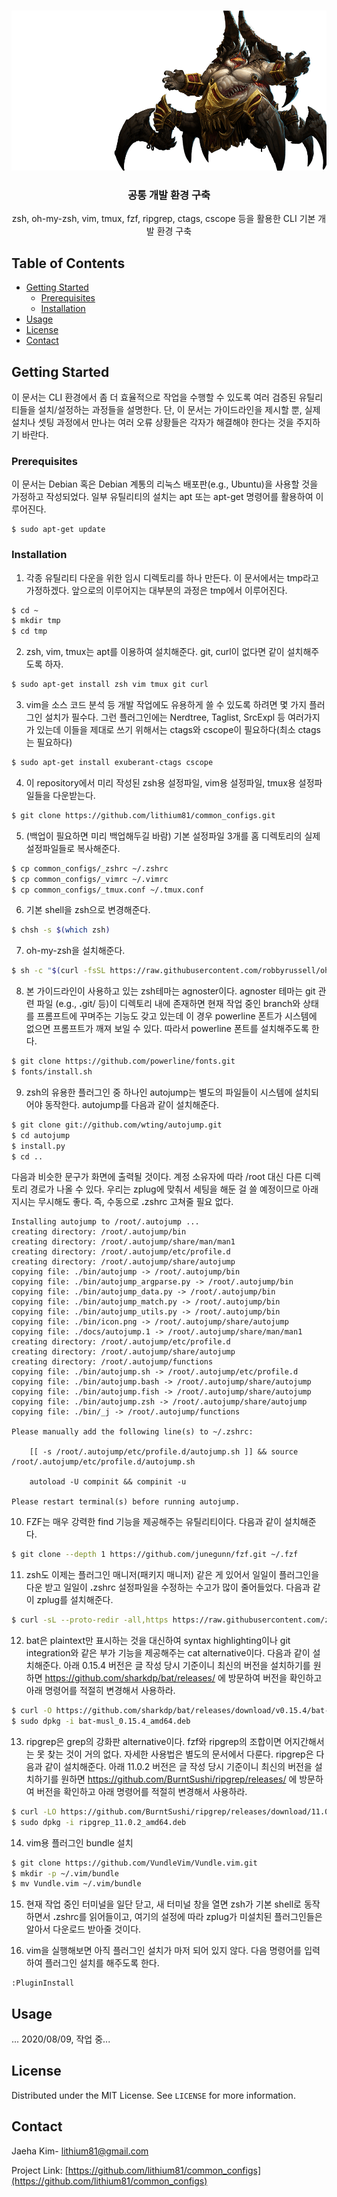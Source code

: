 <!--
*** Helper for setting up a common S/W development environment
-->

<!-- PROJECT SHIELDS -->
<!-- [![Contributors][contributors-shield]][contributors-url]
	[![Forks][forks-shield]][forks-url]
	[![Stargazers][stars-shield]][stars-url]
	[![Issues][issues-shield]][issues-url]
	[![LinkedIn][linkedin-shield]][linkedin-url] 
	[![MIT License][license-shield]][license-url]
-->



<!-- PROJECT LOGO -->
<br>

<p align="center">
  <a href="https://github.com/lithium81/common_configs">
    <img src="images/azmodan.png" alt="Logo" width="512" height="256">
  </a>

  <h3 align="center">공통 개발 환경 구축</h3>

  <p align="center">
    zsh, oh-my-zsh, vim, tmux, fzf, ripgrep, ctags, cscope 등을 활용한 CLI 기본 개발 환경 구축 
  </p>
</p>



<!-- TABLE OF CONTENTS -->
## Table of Contents

* [Getting Started](#getting-started)
  * [Prerequisites](#prerequisites)
  * [Installation](#installation)
* [Usage](#usage)
* [License](#license)
* [Contact](#contact)

<!-- GETTING STARTED -->

## Getting Started

이 문서는 CLI 환경에서 좀 더 효율적으로 작업을 수행할 수 있도록 여러 검증된 유틸리티들을 설치/설정하는 과정들을 설명한다. 단, 이 문서는 가이드라인을 제시할 뿐, 실제 설치나 셋팅 과정에서 만나는 여러 오류 상황들은 각자가 해결해야 한다는 것을 주지하기 바란다.
  
  
### Prerequisites

이 문서는 Debian 혹은 Debian 계통의 리눅스 배포판(e.g., Ubuntu)을 사용할 것을 가정하고 작성되었다. 일부 유틸리티의 설치는 apt 또는 apt-get 명령어를 활용하여 이루어진다.

```apt
$ sudo apt-get update
```
  
  
### Installation

1. 각종 유틸리티 다운을 위한 임시 디렉토리를 하나 만든다. 이 문서에서는 tmp라고 가정하겠다. 앞으로의 이루어지는 대부분의 과정은 tmp에서 이루어진다.
```sh
$ cd ~
$ mkdir tmp
$ cd tmp
```
  
  
2. zsh, vim, tmux는 apt를 이용하여 설치해준다. git, curl이 없다면 같이 설치해주도록 하자.
```sh
$ sudo apt-get install zsh vim tmux git curl
```
  
  
3. vim을 소스 코드 분석 등 개발 작업에도 유용하게 쓸 수 있도록 하려면 몇 가지 플러그인 설치가 필수다. 그런 플러그인에는 Nerdtree, Taglist, SrcExpl 등 여러가지가 있는데 이들을 제대로 쓰기 위해서는 ctags와 cscope이 필요하다(최소 ctags는 필요하다)
```sh
$ sudo apt-get install exuberant-ctags cscope
```
  
  
4. 이 repository에서 미리 작성된 zsh용 설정파일, vim용 설정파일, tmux용 설정파일들을 다운받는다.
```sh
$ git clone https://github.com/lithium81/common_configs.git
```
  
  
5. (백업이 필요하면 미리 백업해두길 바람) 기본 설정파일 3개를 홈 디렉토리의 실제 설정파일들로 복사해준다. 
```sh
$ cp common_configs/_zshrc ~/.zshrc
$ cp common_configs/_vimrc ~/.vimrc
$ cp common_configs/_tmux.conf ~/.tmux.conf
```
  
  
6. 기본 shell을 zsh으로 변경해준다.
```sh
$ chsh -s $(which zsh)
```
  
  
7. oh-my-zsh을 설치해준다.
```sh
$ sh -c "$(curl -fsSL https://raw.githubusercontent.com/robbyrussell/oh-my-zsh/master/tools/install.sh)"
```
  
  
8. 본 가이드라인이 사용하고 있는 zsh테마는 agnoster이다. agnoster 테마는 git 관련 파일 (e.g., <b>.</b>git/ 등)이 디렉토리 내에 존재하면 현재 작업 중인 branch와 상태를 프롬프트에 꾸며주는 기능도 갖고 있는데 이 경우 powerline 폰트가 시스템에 없으면 프롬프트가 깨져 보일 수 있다. 따라서 powerline 폰트를 설치해주도록 한다.
```sh
$ git clone https://github.com/powerline/fonts.git
$ fonts/install.sh
```
  
  
9. zsh의 유용한 플러그인 중 하나인 autojump는 별도의 파일들이 시스템에 설치되어야 동작한다. autojump를 다음과 같이 설치해준다.
```sh
$ git clone git://github.com/wting/autojump.git
$ cd autojump
$ install.py
$ cd ..
```
  
다음과 비슷한 문구가 화면에 출력될 것이다. 계정 소유자에 따라 /root 대신 다른 디렉토리 경로가 나올 수 있다. 우리는 zplug에 맞춰서 세팅을 해둔 걸 쓸 예정이므로 아래 지시는 무시해도 좋다. 즉, 수동으로 <b>.</b>zshrc 고쳐줄 필요 없다. 

```
Installing autojump to /root/.autojump ...
creating directory: /root/.autojump/bin
creating directory: /root/.autojump/share/man/man1
creating directory: /root/.autojump/etc/profile.d
creating directory: /root/.autojump/share/autojump
copying file: ./bin/autojump -> /root/.autojump/bin
copying file: ./bin/autojump_argparse.py -> /root/.autojump/bin
copying file: ./bin/autojump_data.py -> /root/.autojump/bin
copying file: ./bin/autojump_match.py -> /root/.autojump/bin
copying file: ./bin/autojump_utils.py -> /root/.autojump/bin
copying file: ./bin/icon.png -> /root/.autojump/share/autojump
copying file: ./docs/autojump.1 -> /root/.autojump/share/man/man1
creating directory: /root/.autojump/etc/profile.d
creating directory: /root/.autojump/share/autojump
creating directory: /root/.autojump/functions
copying file: ./bin/autojump.sh -> /root/.autojump/etc/profile.d
copying file: ./bin/autojump.bash -> /root/.autojump/share/autojump
copying file: ./bin/autojump.fish -> /root/.autojump/share/autojump
copying file: ./bin/autojump.zsh -> /root/.autojump/share/autojump
copying file: ./bin/_j -> /root/.autojump/functions

Please manually add the following line(s) to ~/.zshrc:

	[[ -s /root/.autojump/etc/profile.d/autojump.sh ]] && source /root/.autojump/etc/profile.d/autojump.sh

	autoload -U compinit && compinit -u

Please restart terminal(s) before running autojump.
```
  
  
10. FZF는 매우 강력한 find 기능을 제공해주는 유틸리티이다. 다음과 같이 설치해준다.
```sh
$ git clone --depth 1 https://github.com/junegunn/fzf.git ~/.fzf
```
  
  
11. zsh도 이제는 플러그인 매니저(패키지 매니저) 같은 게 있어서 일일이 플러그인을 다운 받고 일일이 <b>.</b>zshrc 설정파일을 수정하는 수고가 많이 줄어들었다. 다음과 같이 zplug를 설치해준다.
```sh
$ curl -sL --proto-redir -all,https https://raw.githubusercontent.com/zplug/installer/master/installer.zsh | zsh
```
  
  
12. bat은 plaintext만 표시하는 것을 대신하여 syntax highlighting이나 git integration와 같은 부가 기능을 제공해주는 cat alternative이다. 다음과 같이 설치해준다. 아래 0.15.4 버전은 글 작성 당시 기준이니 최신의 버전을 설치하기를 원하면 https://github.com/sharkdp/bat/releases/ 에 방문하여 버전을 확인하고 아래 명령어를 적절히 변경해서 사용하라.
```sh
$ curl -O https://github.com/sharkdp/bat/releases/download/v0.15.4/bat-musl_0.15.4_amd64.deb
$ sudo dpkg -i bat-musl_0.15.4_amd64.deb
```
  
  
13. ripgrep은 grep의 강화판 alternative이다. fzf와 ripgrep의 조합이면 어지간해서는 못 찾는 것이 거의 없다. 자세한 사용법은 별도의 문서에서 다룬다. ripgrep은 다음과 같이 설치해준다. 아래 11.0.2 버전은 글 작성 당시 기준이니 최신의 버전을 설치하기를 원하면 https://github.com/BurntSushi/ripgrep/releases/ 에 방문하여 버전을 확인하고 아래 명령어를 적절히 변경해서 사용하라.
```sh
$ curl -LO https://github.com/BurntSushi/ripgrep/releases/download/11.0.2/ripgrep_11.0.2_amd64.deb
$ sudo dpkg -i ripgrep_11.0.2_amd64.deb
```
  
  
14. vim용 플러그인 bundle 설치
```sh
$ git clone https://github.com/VundleVim/Vundle.vim.git
$ mkdir -p ~/.vim/bundle
$ mv Vundle.vim ~/.vim/bundle
```
  
  
15. 현재 작업 중인 터미널을 일단 닫고, 새 터미널 창을 열면 zsh가 기본 shell로 동작하면서 <b>.</b>zshrc를 읽어들이고, 여기의 설정에 따라 zplug가 미설치된 플러그인들은 알아서 다운로드 받아줄 것이다.
  
  
16. vim을 실행해보면 아직 플러그인 설치가 마저 되어 있지 않다. 다음 명령어를 입력하여 플러그인 설치를 해주도록 한다.
```
:PluginInstall
```
  
  

<!-- USAGE EXAMPLES -->
## Usage

... 2020/08/09, 작업 중...




<!-- LICENSE -->
## License

Distributed under the MIT License. See `LICENSE` for more information.



<!-- CONTACT -->
## Contact

Jaeha Kim- lithium81@gmail.com

Project Link: [https://github.com/lithium81/common_configs](https://github.com/lithium81/common_configs)

